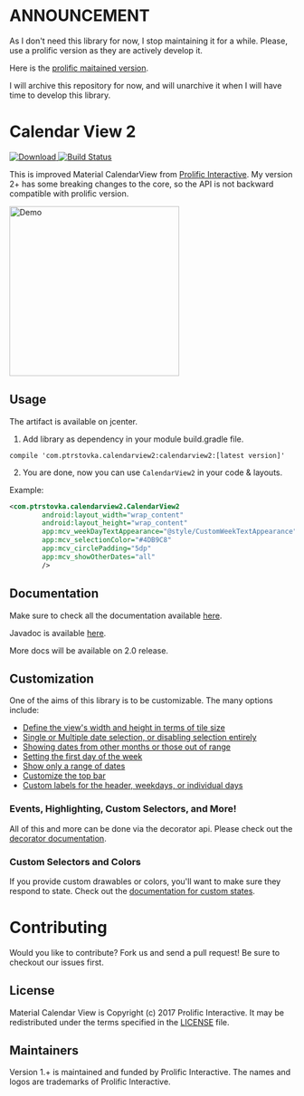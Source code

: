 
ANNOUNCEMENT
======================
As I don't need this library for now, I stop maintaining it for a while. Please, use a prolific
version as they are actively develop it.

Here is the [prolific maitained version](https://github.com/prolificinteractive/material-calendarview).

I will archive this repository for now, and will unarchive it when I will have time to develop this library.

Calendar View 2
======================

[![Download](https://api.bintray.com/packages/ptrstovka/maven/calendarview2/images/download.svg) ](https://bintray.com/ptrstovka/maven/calendarview2/_latestVersion)[![Build Status](https://travis-ci.org/ptrstovka/calendarview2.svg?branch=master)](https://travis-ci.org/ptrstovka/calendarview2)

This is improved Material CalendarView from [Prolific Interactive](https://github.com/prolificinteractive/material-calendarview). My version 2+ has some breaking changes to the core, so the API is not backward compatible with prolific version.

<img src="/images/shot.png" alt="Demo" width="300px" />

Usage
-----
The artifact is available on jcenter.
1. Add library as dependency in your module build.gradle file.
```
compile 'com.ptrstovka.calendarview2:calendarview2:[latest version]'
```
2. You are done, now you can use `CalendarView2` in your code & layouts.

Example:

```xml
<com.ptrstovka.calendarview2.CalendarView2
        android:layout_width="wrap_content"
        android:layout_height="wrap_content"
        app:mcv_weekDayTextAppearance="@style/CustomWeekTextAppearance"
        app:mcv_selectionColor="#4DB9C8"
        app:mcv_circlePadding="5dp"
        app:mcv_showOtherDates="all"
        />
```

Documentation
-------------

Make sure to check all the documentation available [here](docs/README.md).

Javadoc is available [here](https://ptrstovka.github.io/docs/calendarview2/).

More docs will be available on 2.0 release.

Customization
-------------

One of the aims of this library is to be customizable. The many options include:

* [Define the view's width and height in terms of tile size](docs/CUSTOMIZATION.md#tile-size)
* [Single or Multiple date selection, or disabling selection entirely](docs/CUSTOMIZATION.md#date-selection)
* [Showing dates from other months or those out of range](docs/CUSTOMIZATION.md#showing-other-dates)
* [Setting the first day of the week](docs/CUSTOMIZATION_BUILDER.md#first-day-of-the-week)
* [Show only a range of dates](docs/CUSTOMIZATION_BUILDER.md#date-ranges)
* [Customize the top bar](docs/CUSTOMIZATION.md#topbar-options)
* [Custom labels for the header, weekdays, or individual days](docs/CUSTOMIZATION.md#custom-labels)


### Events, Highlighting, Custom Selectors, and More!

All of this and more can be done via the decorator api. Please check out the [decorator documentation](docs/DECORATORS.md).

### Custom Selectors and Colors

If you provide custom drawables or colors, you'll want to make sure they respond to state.
Check out the [documentation for custom states](docs/CUSTOM_SELECTORS.md).

Contributing
============

Would you like to contribute? Fork us and send a pull request! Be sure to checkout our issues first.

## License

Material Calendar View is Copyright (c) 2017 Prolific Interactive. It may be redistributed under the terms specified in the [LICENSE] file.

[LICENSE]: /LICENSE

## Maintainers

Version 1.+ is maintained and funded by Prolific Interactive. The names and logos are trademarks of Prolific Interactive.
